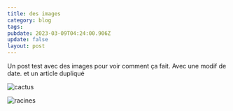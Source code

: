 ```yaml
---
title: des images
category: blog
tags:
pubdate: 2023-03-09T04:24:00.906Z
update: false
layout: post
---
```

Un post test avec des images pour voir comment ça fait. Avec une modif de date. et un article dupliqué

![cactus](https://res.cloudinary.com/daz7gamgu/image/upload/v1658199814/large_img2_a0c5f3c477.jpg "cactus")

![racines](https://res.cloudinary.com/daz7gamgu/image/upload/v1658199810/img4_8d2ad9cdd6.jpg "racines")